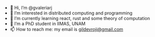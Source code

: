 - 👋 Hi, I’m @gvaleriarj
- 👀 I’m interested in distributed computing and programming
- 🌱 I’m currently learning react, rust and some theory of computation
- 💞️ I’m a PhD student in IIMAS, UNAM
- 📫 How to reach me: my email is gildevroji@gmail.com

<!---
gvaleriarj/gvaleriarj is a ✨ special ✨ repository because its `README.md` (this file) appears on your GitHub profile.
You can click the Preview link to take a look at your changes.
--->
